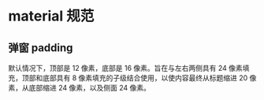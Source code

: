 # material 规范

## 弹窗 padding

默认情况下，顶部是 12 像素，底部是 16 像素。旨在与左右两侧具有 24 像素填充，顶部和底部具有 8 像素填充的子级结合使用，以使内容最终从标题缩进 20 像素，从底部缩进 24 像素，以及侧面 24 像素。

